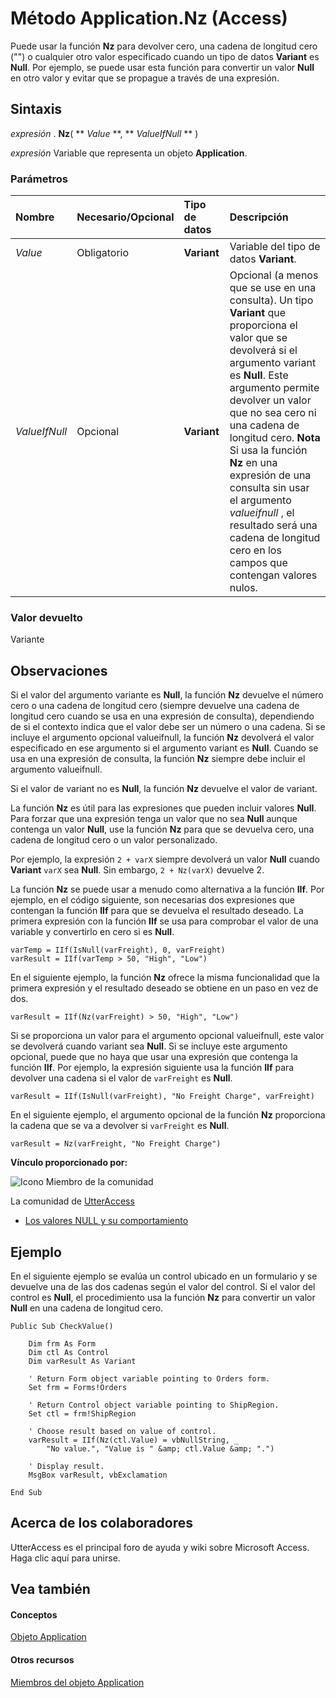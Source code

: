 

# Método Application.Nz (Access)

Puede usar la función  **Nz** para devolver cero, una cadena de longitud cero ("") o cualquier otro valor especificado cuando un tipo de datos **Variant** es **Null**. Por ejemplo, se puede usar esta función para convertir un valor **Null** en otro valor y evitar que se propague a través de una expresión.
 


## Sintaxis

 *expresión*  . **Nz**( ** *Value* **, ** *ValueIfNull* ** )
 

 
 *expresión*  Variable que representa un objeto **Application**.
 

 

### Parámetros



|**Nombre**|**Necesario/Opcional**|**Tipo de datos**|**Descripción**|
|:-----|:-----|:-----|:-----|
| _Value_|Obligatorio|**Variant**|Variable del tipo de datos  **Variant**.|
| _ValueIfNull_|Opcional|**Variant**|Opcional (a menos que se use en una consulta). Un tipo  **Variant** que proporciona el valor que se devolverá si el argumento variant es **Null**. Este argumento permite devolver un valor que no sea cero ni una cadena de longitud cero. **Nota**  Si usa la función  **Nz** en una expresión de una consulta sin usar el argumento *valueifnull*  , el resultado será una cadena de longitud cero en los campos que contengan valores nulos. |

### Valor devuelto

Variante
 

 

## Observaciones

Si el valor del argumento variante es  **Null**, la función **Nz** devuelve el número cero o una cadena de longitud cero (siempre devuelve una cadena de longitud cero cuando se usa en una expresión de consulta), dependiendo de si el contexto indica que el valor debe ser un número o una cadena. Si se incluye el argumento opcional valueifnull, la función **Nz** devolverá el valor especificado en ese argumento si el argumento variant es **Null**. Cuando se usa en una expresión de consulta, la función **Nz** siempre debe incluir el argumento valueifnull.
 

 
Si el valor de variant no es  **Null**, la función **Nz** devuelve el valor de variant.
 

 
La función  **Nz** es útil para las expresiones que pueden incluir valores **Null**. Para forzar que una expresión tenga un valor que no sea **Null** aunque contenga un valor **Null**, use la función **Nz** para que se devuelva cero, una cadena de longitud cero o un valor personalizado.
 

 
Por ejemplo, la expresión  `2 + varX` siempre devolverá un valor **Null** cuando **Variant** `varX` sea **Null**. Sin embargo, `2 + Nz(varX)` devuelve 2.
 

 
La función  **Nz** se puede usar a menudo como alternativa a la función **IIf**. Por ejemplo, en el código siguiente, son necesarias dos expresiones que contengan la función **IIf** para que se devuelva el resultado deseado. La primera expresión con la función **IIf** se usa para comprobar el valor de una variable y convertirlo en cero si es **Null**.
 

 



```
varTemp = IIf(IsNull(varFreight), 0, varFreight) 
varResult = IIf(varTemp > 50, "High", "Low")
```

En el siguiente ejemplo, la función  **Nz** ofrece la misma funcionalidad que la primera expresión y el resultado deseado se obtiene en un paso en vez de dos.
 

 



```
varResult = IIf(Nz(varFreight) > 50, "High", "Low")
```

Si se proporciona un valor para el argumento opcional valueifnull, este valor se devolverá cuando variant sea  **Null**. Si se incluye este argumento opcional, puede que no haya que usar una expresión que contenga la función **IIf**. Por ejemplo, la expresión siguiente usa la función **IIf** para devolver una cadena si el valor de `varFreight` es **Null**.
 

 



```
varResult = IIf(IsNull(varFreight), "No Freight Charge", varFreight)
```

En el siguiente ejemplo, el argumento opcional de la función  **Nz** proporciona la cadena que se va a devolver si `varFreight` es **Null**.
 

 



```
varResult = Nz(varFreight, "No Freight Charge")
```

 **Vínculo proporcionado por:**
 
![Icono Miembro de la comunidad](images/8b9774c4-6c97-470e-b3a2-56d8f786444c.png)
 
 La comunidad de [UtterAccess](http://www.utteraccess.com)
 

 

-  [Los valores NULL y su comportamiento ](http://www.utteraccess.com/wiki/index.php/Nulls_And_Their_Behavior)
    
 

## Ejemplo

En el siguiente ejemplo se evalúa un control ubicado en un formulario y se devuelve una de las dos cadenas según el valor del control. Si el valor del control es  **Null**, el procedimiento usa la función **Nz** para convertir un valor **Null** en una cadena de longitud cero.
 

 

```
Public Sub CheckValue() 
 
    Dim frm As Form 
    Dim ctl As Control 
    Dim varResult As Variant 
 
    ' Return Form object variable pointing to Orders form. 
    Set frm = Forms!Orders 
 
    ' Return Control object variable pointing to ShipRegion. 
    Set ctl = frm!ShipRegion 
 
    ' Choose result based on value of control. 
    varResult = IIf(Nz(ctl.Value) = vbNullString, _ 
        "No value.", "Value is " &amp; ctl.Value &amp; ".") 
 
    ' Display result. 
    MsgBox varResult, vbExclamation 
 
End Sub
```


## Acerca de los colaboradores
<a name="AboutContributors"> </a>

UtterAccess es el principal foro de ayuda y wiki sobre Microsoft Access. Haga clic aquí para unirse.
 

 

## Vea también
<a name="AboutContributors"> </a>


#### Conceptos


 
 [Objeto Application](aefb0713-97e6-e2c7-e530-8fd2e1316a55.md)
#### Otros recursos


 
 [Miembros del objeto Application](3ab5276c-d52a-72a9-244c-ec92ead48811.md)